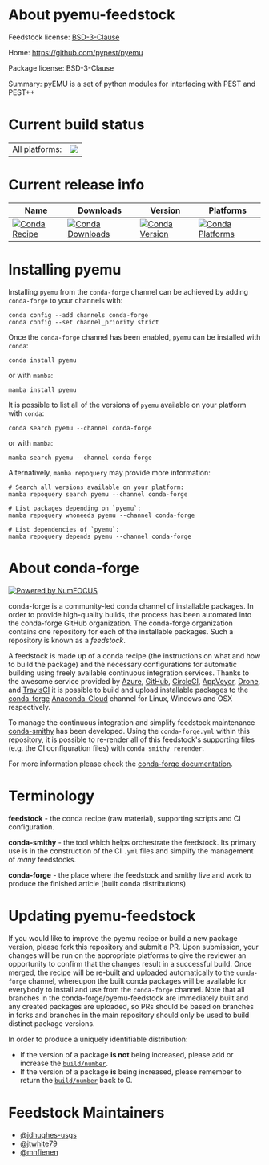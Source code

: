 About pyemu-feedstock
=====================

Feedstock license: [BSD-3-Clause](https://github.com/conda-forge/pyemu-feedstock/blob/main/LICENSE.txt)

Home: https://github.com/pypest/pyemu

Package license: BSD-3-Clause

Summary: pyEMU is a set of python modules for interfacing with PEST and PEST++

Current build status
====================


<table><tr><td>All platforms:</td>
    <td>
      <a href="https://dev.azure.com/conda-forge/feedstock-builds/_build/latest?definitionId=20253&branchName=main">
        <img src="https://dev.azure.com/conda-forge/feedstock-builds/_apis/build/status/pyemu-feedstock?branchName=main">
      </a>
    </td>
  </tr>
</table>

Current release info
====================

| Name | Downloads | Version | Platforms |
| --- | --- | --- | --- |
| [![Conda Recipe](https://img.shields.io/badge/recipe-pyemu-green.svg)](https://anaconda.org/conda-forge/pyemu) | [![Conda Downloads](https://img.shields.io/conda/dn/conda-forge/pyemu.svg)](https://anaconda.org/conda-forge/pyemu) | [![Conda Version](https://img.shields.io/conda/vn/conda-forge/pyemu.svg)](https://anaconda.org/conda-forge/pyemu) | [![Conda Platforms](https://img.shields.io/conda/pn/conda-forge/pyemu.svg)](https://anaconda.org/conda-forge/pyemu) |

Installing pyemu
================

Installing `pyemu` from the `conda-forge` channel can be achieved by adding `conda-forge` to your channels with:

```
conda config --add channels conda-forge
conda config --set channel_priority strict
```

Once the `conda-forge` channel has been enabled, `pyemu` can be installed with `conda`:

```
conda install pyemu
```

or with `mamba`:

```
mamba install pyemu
```

It is possible to list all of the versions of `pyemu` available on your platform with `conda`:

```
conda search pyemu --channel conda-forge
```

or with `mamba`:

```
mamba search pyemu --channel conda-forge
```

Alternatively, `mamba repoquery` may provide more information:

```
# Search all versions available on your platform:
mamba repoquery search pyemu --channel conda-forge

# List packages depending on `pyemu`:
mamba repoquery whoneeds pyemu --channel conda-forge

# List dependencies of `pyemu`:
mamba repoquery depends pyemu --channel conda-forge
```


About conda-forge
=================

[![Powered by
NumFOCUS](https://img.shields.io/badge/powered%20by-NumFOCUS-orange.svg?style=flat&colorA=E1523D&colorB=007D8A)](https://numfocus.org)

conda-forge is a community-led conda channel of installable packages.
In order to provide high-quality builds, the process has been automated into the
conda-forge GitHub organization. The conda-forge organization contains one repository
for each of the installable packages. Such a repository is known as a *feedstock*.

A feedstock is made up of a conda recipe (the instructions on what and how to build
the package) and the necessary configurations for automatic building using freely
available continuous integration services. Thanks to the awesome service provided by
[Azure](https://azure.microsoft.com/en-us/services/devops/), [GitHub](https://github.com/),
[CircleCI](https://circleci.com/), [AppVeyor](https://www.appveyor.com/),
[Drone](https://cloud.drone.io/welcome), and [TravisCI](https://travis-ci.com/)
it is possible to build and upload installable packages to the
[conda-forge](https://anaconda.org/conda-forge) [Anaconda-Cloud](https://anaconda.org/)
channel for Linux, Windows and OSX respectively.

To manage the continuous integration and simplify feedstock maintenance
[conda-smithy](https://github.com/conda-forge/conda-smithy) has been developed.
Using the ``conda-forge.yml`` within this repository, it is possible to re-render all of
this feedstock's supporting files (e.g. the CI configuration files) with ``conda smithy rerender``.

For more information please check the [conda-forge documentation](https://conda-forge.org/docs/).

Terminology
===========

**feedstock** - the conda recipe (raw material), supporting scripts and CI configuration.

**conda-smithy** - the tool which helps orchestrate the feedstock.
                   Its primary use is in the construction of the CI ``.yml`` files
                   and simplify the management of *many* feedstocks.

**conda-forge** - the place where the feedstock and smithy live and work to
                  produce the finished article (built conda distributions)


Updating pyemu-feedstock
========================

If you would like to improve the pyemu recipe or build a new
package version, please fork this repository and submit a PR. Upon submission,
your changes will be run on the appropriate platforms to give the reviewer an
opportunity to confirm that the changes result in a successful build. Once
merged, the recipe will be re-built and uploaded automatically to the
`conda-forge` channel, whereupon the built conda packages will be available for
everybody to install and use from the `conda-forge` channel.
Note that all branches in the conda-forge/pyemu-feedstock are
immediately built and any created packages are uploaded, so PRs should be based
on branches in forks and branches in the main repository should only be used to
build distinct package versions.

In order to produce a uniquely identifiable distribution:
 * If the version of a package **is not** being increased, please add or increase
   the [``build/number``](https://docs.conda.io/projects/conda-build/en/latest/resources/define-metadata.html#build-number-and-string).
 * If the version of a package **is** being increased, please remember to return
   the [``build/number``](https://docs.conda.io/projects/conda-build/en/latest/resources/define-metadata.html#build-number-and-string)
   back to 0.

Feedstock Maintainers
=====================

* [@jdhughes-usgs](https://github.com/jdhughes-usgs/)
* [@jtwhite79](https://github.com/jtwhite79/)
* [@mnfienen](https://github.com/mnfienen/)

